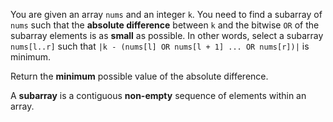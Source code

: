 You are given an array `nums` and an integer `k`. You need to find a subarray of `nums` such that the **absolute difference** between `k` and the bitwise `OR` of the subarray elements is as **small** as possible. In other words, select a subarray `nums[l..r]` such that `|k - (nums[l] OR nums[l + 1] ... OR nums[r])|` is minimum.

Return the **minimum** possible value of the absolute difference.

A **subarray** is a contiguous **non-empty** sequence of elements within an array.